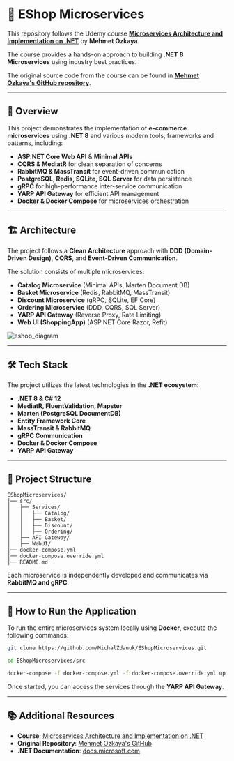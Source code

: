 # 🛒 EShop Microservices

This repository follows the Udemy course **[Microservices Architecture and Implementation on .NET](https://www.udemy.com/course/microservices-architecture-and-implementation-on-dotnet/)** by **Mehmet Ozkaya**.

The course provides a hands-on approach to building **.NET 8 Microservices** using industry best practices.

The original source code from the course can be found in **[Mehmet Ozkaya's GitHub repository](https://github.com/mehmetozkaya/EShopMicroservices-Udemy-Sections)**.

---

## 🚀 Overview

This project demonstrates the implementation of **e-commerce microservices** using **.NET 8** and various modern tools, frameworks and patterns, including:

- **ASP.NET Core Web API** & **Minimal APIs**
- **CQRS & MediatR** for clean separation of concerns
- **RabbitMQ & MassTransit** for event-driven communication
- **PostgreSQL, Redis, SQLite, SQL Server** for data persistence
- **gRPC** for high-performance inter-service communication
- **YARP API Gateway** for efficient API management
- **Docker & Docker Compose** for microservices orchestration

---

## 🏗️ Architecture

The project follows a **Clean Architecture** approach with **DDD (Domain-Driven Design)**, **CQRS**, and **Event-Driven Communication**.

The solution consists of multiple microservices:

- **Catalog Microservice** (Minimal APIs, Marten Document DB)
- **Basket Microservice** (Redis, RabbitMQ, MassTransit)
- **Discount Microservice** (gRPC, SQLite, EF Core)
- **Ordering Microservice** (DDD, CQRS, SQL Server)
- **YARP API Gateway** (Reverse Proxy, Rate Limiting)
- **Web UI (ShoppingApp)** (ASP.NET Core Razor, Refit)

![eshop_diagram](https://github.com/user-attachments/assets/32b56937-eb2d-4823-9f46-383ace036a05)

---

## 🛠️ Tech Stack

The project utilizes the latest technologies in the **.NET ecosystem**:

- **.NET 8 & C# 12**
- **MediatR, FluentValidation, Mapster**
- **Marten (PostgreSQL DocumentDB)**
- **Entity Framework Core**
- **MassTransit & RabbitMQ**
- **gRPC Communication**
- **Docker & Docker Compose**
- **YARP API Gateway**

---

## 📂 Project Structure

```
EShopMicroservices/
│── src/
│   ├── Services/
│   │   ├── Catalog/
│   │   ├── Basket/
│   │   ├── Discount/
│   │   ├── Ordering/
│   ├── API Gateway/
│   ├── WebUI/
│── docker-compose.yml
│── docker-compose.override.yml
│── README.md
```

Each microservice is independently developed and communicates via **RabbitMQ and gRPC**.

---

## 🏃 How to Run the Application

To run the entire microservices system locally using **Docker**, execute the following commands:

```bash
git clone https://github.com/MichalZdanuk/EShopMicroservices.git
```
```bash
cd EShopMicroservices/src
```
```bash
docker-compose -f docker-compose.yml -f docker-compose.override.yml up
```

Once started, you can access the services through the **YARP API Gateway**.

---

## 📚 Additional Resources

- **Course**: [Microservices Architecture and Implementation on .NET](https://www.udemy.com/course/microservices-architecture-and-implementation-on-dotnet/)
- **Original Repository**: [Mehmet Ozkaya's GitHub](https://github.com/mehmetozkaya/EShopMicroservices-Udemy-Sections)
- **.NET Documentation**: [docs.microsoft.com](https://docs.microsoft.com/en-us/dotnet/)
